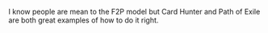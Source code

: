 I know people are mean to the F2P model but Card Hunter and Path of Exile are both great examples of how to do it right.